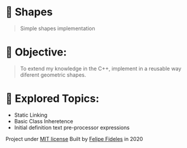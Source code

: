 # 📝 Shapes

> Simple shapes implementation

# 🎯 Objective:

> To extend my knowledge in the C++, implement in a reusable way diferent
> geometric shapes.

# 🔬 Explored Topics:
 
* Static Linking
* Basic Class Inheretence
* Initial definition text pre-processor expressions

Project under [MIT license](https://github.com/fbFideles/todo-list/blob/master/LICENSE)
Built by [Felipe Fideles](https://github.com/fbFideles) in 2020

